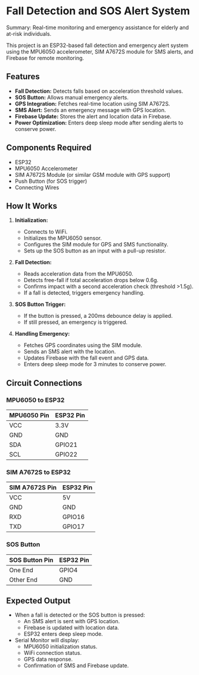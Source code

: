 # Fall Detection and SOS Alert System
Summary:
Real-time monitoring and emergency assistance for elderly and at-risk individuals.

This project is an ESP32-based fall detection and emergency alert system using the MPU6050 accelerometer, SIM A7672S module for SMS alerts, and Firebase for remote monitoring.

## Features
- **Fall Detection:** Detects falls based on acceleration threshold values.
- **SOS Button:** Allows manual emergency alerts.
- **GPS Integration:** Fetches real-time location using SIM A7672S.
- **SMS Alert:** Sends an emergency message with GPS location.
- **Firebase Update:** Stores the alert and location data in Firebase.
- **Power Optimization:** Enters deep sleep mode after sending alerts to conserve power.

## Components Required
- ESP32
- MPU6050 Accelerometer
- SIM A7672S Module (or similar GSM module with GPS support)
- Push Button (for SOS trigger)
- Connecting Wires

## How It Works
1. **Initialization:**
   - Connects to WiFi.
   - Initializes the MPU6050 sensor.
   - Configures the SIM module for GPS and SMS functionality.
   - Sets up the SOS button as an input with a pull-up resistor.

2. **Fall Detection:**
   - Reads acceleration data from the MPU6050.
   - Detects free-fall if total acceleration drops below 0.6g.
   - Confirms impact with a second acceleration check (threshold >1.5g).
   - If a fall is detected, triggers emergency handling.

3. **SOS Button Trigger:**
   - If the button is pressed, a 200ms debounce delay is applied.
   - If still pressed, an emergency is triggered.

4. **Handling Emergency:**
   - Fetches GPS coordinates using the SIM module.
   - Sends an SMS alert with the location.
   - Updates Firebase with the fall event and GPS data.
   - Enters deep sleep mode for 3 minutes to conserve power.

## Circuit Connections
### MPU6050 to ESP32
| MPU6050 Pin | ESP32 Pin |
|------------|-----------|
| VCC        | 3.3V      |
| GND        | GND       |
| SDA        | GPIO21    |
| SCL        | GPIO22    |

### SIM A7672S to ESP32
| SIM A7672S Pin | ESP32 Pin |
|---------------|-----------|
| VCC           | 5V        |
| GND           | GND       |
| RXD           | GPIO16    |
| TXD           | GPIO17    |

### SOS Button
| SOS Button Pin | ESP32 Pin |
|---------------|-----------|
| One End       | GPIO4     |
| Other End     | GND       |


## Expected Output
- When a fall is detected or the SOS button is pressed:
  - An SMS alert is sent with GPS location.
  - Firebase is updated with location data.
  - ESP32 enters deep sleep mode.
- Serial Monitor will display:
  - MPU6050 initialization status.
  - WiFi connection status.
  - GPS data response.
  - Confirmation of SMS and Firebase update.
 
    
